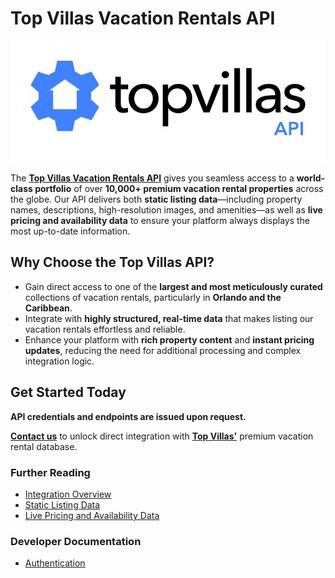 # Top Villas Vacation Rentals API

![Top Villas Vacation Rentals API Logo](./assets/tvapi-logo-white-bg.png)

The **[Top Villas Vacation Rentals API](https://thetopvillas.com)** gives you seamless access to a **world-class portfolio** of over **10,000+ premium vacation rental properties** across the globe. Our API delivers both **static listing data**—including property names, descriptions, high-resolution images, and amenities—as well as **live pricing and availability data** to ensure your platform always displays the most up-to-date information.  

## Why Choose the Top Villas API?

- Gain direct access to one of the **largest and most meticulously curated** collections of vacation rentals, particularly in **Orlando and the Caribbean**.  
- Integrate with **highly structured, real-time data** that makes listing our vacation rentals effortless and reliable.  
- Enhance your platform with **rich property content** and **instant pricing updates**, reducing the need for additional processing and complex integration logic.

## Get Started Today

**API credentials and endpoints are issued upon request.**

[**Contact us**](mailto://info@thetopvillas.com) to unlock direct integration with **[Top Villas'](https://thetopvillas.com)** premium vacation rental database.  

### Further Reading

- [Integration Overview](./integration-overview.md)
- [Static Listing Data](./static-listing-data.md)
- [Live Pricing and Availability Data](./live-pricing-and-availability.md)

### Developer Documentation

- [Authentication](./authentication-technical.md)
